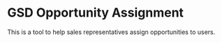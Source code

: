 # GSD Opportunity Assignment

This is a tool to help sales representatives assign opportunities to users.
